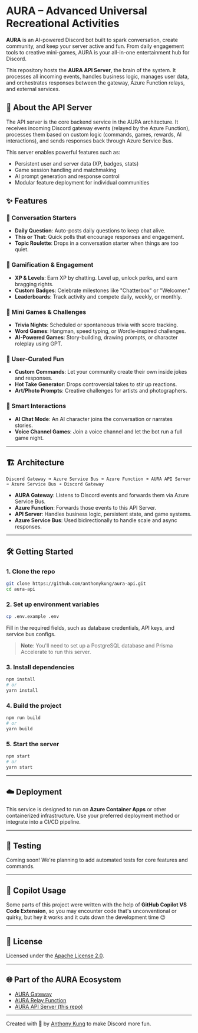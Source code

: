 # AURA – Advanced Universal Recreational Activities

**AURA** is an AI-powered Discord bot built to spark conversation, create community, and keep your server active and fun. From daily engagement tools to creative mini-games, AURA is your all-in-one entertainment hub for Discord.

This repository hosts the **AURA API Server**, the brain of the system. It processes all incoming events, handles business logic, manages user data, and orchestrates responses between the gateway, Azure Function relays, and external services.

## 🧠 About the API Server

The API server is the core backend service in the AURA architecture. It receives incoming Discord gateway events (relayed by the Azure Function), processes them based on custom logic (commands, games, rewards, AI interactions), and sends responses back through Azure Service Bus.

This server enables powerful features such as:

- Persistent user and server data (XP, badges, stats)
- Game session handling and matchmaking
- AI prompt generation and response control
- Modular feature deployment for individual communities

## ✨ Features

### 💬 Conversation Starters
- **Daily Question**: Auto-posts daily questions to keep chat alive.
- **This or That**: Quick polls that encourage responses and engagement.
- **Topic Roulette**: Drops in a conversation starter when things are too quiet.

### 🎯 Gamification & Engagement
- **XP & Levels**: Earn XP by chatting. Level up, unlock perks, and earn bragging rights.
- **Custom Badges**: Celebrate milestones like "Chatterbox" or "Welcomer."
- **Leaderboards**: Track activity and compete daily, weekly, or monthly.

### 🧠 Mini Games & Challenges
- **Trivia Nights**: Scheduled or spontaneous trivia with score tracking.
- **Word Games**: Hangman, speed typing, or Wordle-inspired challenges.
- **AI-Powered Games**: Story-building, drawing prompts, or character roleplay using GPT.

### 🧩 User-Curated Fun
- **Custom Commands**: Let your community create their own inside jokes and responses.
- **Hot Take Generator**: Drops controversial takes to stir up reactions.
- **Art/Photo Prompts**: Creative challenges for artists and photographers.

### 🤖 Smart Interactions
- **AI Chat Mode**: An AI character joins the conversation or narrates stories.
- **Voice Channel Games**: Join a voice channel and let the bot run a full game night.

---

## 🏗️ Architecture

```
Discord Gateway ➜ Azure Service Bus ➜ Azure Function ➜ AURA API Server ➜ Azure Service Bus ➜ Discord Gateway
```

- **AURA Gateway**: Listens to Discord events and forwards them via Azure Service Bus.
- **Azure Function**: Forwards those events to this API Server.
- **API Server**: Handles business logic, persistent state, and game systems.
- **Azure Service Bus**: Used bidirectionally to handle scale and async responses.

---

## 🛠 Getting Started

### 1. Clone the repo

```bash
git clone https://github.com/anthonykung/aura-api.git
cd aura-api
```

### 2. Set up environment variables

```bash
cp .env.example .env
```

Fill in the required fields, such as database credentials, API keys, and service bus configs.

> **Note**: You'll need to set up a PostgreSQL database and Prisma Accelerate to run this server.

### 3. Install dependencies

```bash
npm install
# or
yarn install
```

### 4. Build the project

```bash
npm run build
# or
yarn build
```

### 5. Start the server

```bash
npm start
# or
yarn start
```

---

## ☁️ Deployment

This service is designed to run on **Azure Container Apps** or other containerized infrastructure. Use your preferred deployment method or integrate into a CI/CD pipeline.

---

## 🧪 Testing

Coming soon! We're planning to add automated tests for core features and commands.

---

## 🤖 Copilot Usage

Some parts of this project were written with the help of **GitHub Copilot VS Code Extension**, so you may encounter code that's unconventional or quirky, but hey it works and it cuts down the development time 😉

---

## 📄 License

Licensed under the [Apache License 2.0](https://www.apache.org/licenses/LICENSE-2.0).

---

## 🌐 Part of the AURA Ecosystem

- [AURA Gateway](https://github.com/anthonykung/aura-gateway)
- [AURA Relay Function](https://github.com/anthonykung/aura-functions)
- [AURA API Server (this repo)](https://github.com/anthonykung/aura-api)

---

Created with 💖 by [Anthony Kung](https://anth.dev) to make Discord more fun.
